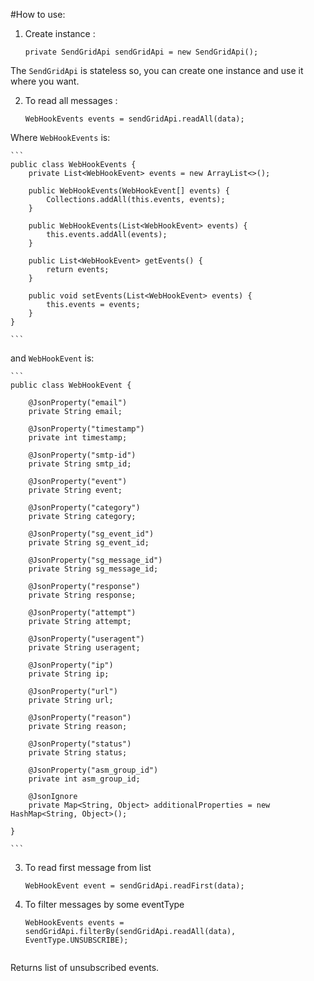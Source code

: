 #How to use:


1) Create instance :
    
    ```
    private SendGridApi sendGridApi = new SendGridApi();
    
    ```
    
The ```SendGridApi``` is stateless so, you can create one instance and use it where you want.
    
2) To read all messages :
    
    ```
    WebHookEvents events = sendGridApi.readAll(data);
    
    ```
Where ```WebHookEvents``` is:
    
    ```
    public class WebHookEvents {
        private List<WebHookEvent> events = new ArrayList<>();
    
        public WebHookEvents(WebHookEvent[] events) {
            Collections.addAll(this.events, events);
        }
    
        public WebHookEvents(List<WebHookEvent> events) {
            this.events.addAll(events);
        }
    
        public List<WebHookEvent> getEvents() {
            return events;
        }
    
        public void setEvents(List<WebHookEvent> events) {
            this.events = events;
        }
    }

    ```
    
and ```WebHookEvent``` is:
    
    ```
    public class WebHookEvent {

        @JsonProperty("email")
        private String email;
    
        @JsonProperty("timestamp")
        private int timestamp;
        
        @JsonProperty("smtp-id")
        private String smtp_id;
        
        @JsonProperty("event")
        private String event;
        
        @JsonProperty("category")
        private String category;
        
        @JsonProperty("sg_event_id")
        private String sg_event_id;
        
        @JsonProperty("sg_message_id")
        private String sg_message_id;
        
        @JsonProperty("response")
        private String response;
        
        @JsonProperty("attempt")
        private String attempt;
        
        @JsonProperty("useragent")
        private String useragent;
        
        @JsonProperty("ip")
        private String ip;
        
        @JsonProperty("url")
        private String url;
        
        @JsonProperty("reason")
        private String reason;
        
        @JsonProperty("status")
        private String status;
        
        @JsonProperty("asm_group_id")
        private int asm_group_id;
        
        @JsonIgnore
        private Map<String, Object> additionalProperties = new HashMap<String, Object>();
        
    }

    ```
3) To read first message from list
    ```
    WebHookEvent event = sendGridApi.readFirst(data);
    
    ```
    
    
4) To filter messages by some eventType
         
    ```
    WebHookEvents events = sendGridApi.filterBy(sendGridApi.readAll(data), EventType.UNSUBSCRIBE);
        
    ```
Returns list of unsubscribed events.
    
